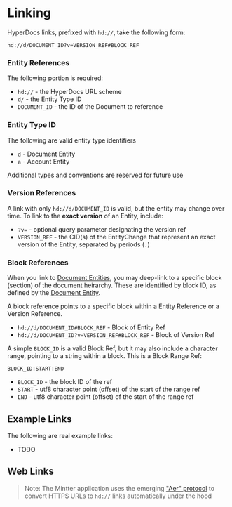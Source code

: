 # Linking


HyperDocs links, prefixed with `hd://`, take the following form:

```
hd://d/DOCUMENT_ID?v=VERSION_REF#BLOCK_REF
```

### Entity References

The following portion is required:

- `hd://` - the HyperDocs URL scheme
- `d/` - the Entity Type ID
- `DOCUMENT_ID` - the ID of the Document to reference

### Entity Type ID

The following are valid entity type identifiers

- `d` - Document Entity
- `a` - Account Entity

Additional types and conventions are reserved for future use

### Version References

A link with only `hd://d/DOCUMENT_ID` is valid, but the entity may change over time. To link to the **exact version** of an Entity, include:

- `?v=` - optional query parameter designating the version ref
- `VERSION_REF` - the CID(s) of the EntityChange that represent an exact version of the Entity, separated by periods (`.`)

### Block References

When you link to [Document Entities](./document-entity), you may deep-link to a specific block (section) of the document heirarchy. These are identified by block ID, as defined by the [Document Entity](./document-entity).

A block reference points to a specific block within a Entity Reference or a Version Reference.

- `hd://d/DOCUMENT_ID#BLOCK_REF` - Block of Entity Ref
- `hd://d/DOCUMENT_ID?v=VERSION_REF#BLOCK_REF` - Block of Version Ref

A simple `BLOCK_ID` is a valid Block Ref, but it may also include a character range, pointing to a string within a block. This is a Block Range Ref:

```
BLOCK_ID:START:END
```

- `BLOCK_ID` - the block ID of the ref
- `START` - utf8 character point (offset) of the start of the range ref
- `END` - utf8 character point (offset) of the start of the range ref

## Example Links

The following are real example links:

- TODO


## Web Links

> Note: The Mintter application uses the emerging ["Aer" protocol](./hyperdocs-aer) to convert HTTPS URLs to `hd://` links automatically under the hood